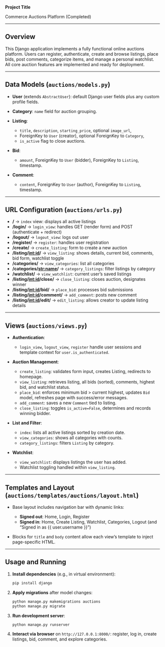 **Project Title**

Commerce Auctions Platform (Completed)

---

## Overview

This Django application implements a fully functional online auctions platform. Users can register, authenticate, create and browse listings, place bids, post comments, categorize items, and manage a personal watchlist. All core auction features are implemented and ready for deployment.

---

## Data Models (`auctions/models.py`)

* **User** (extends `AbstractUser`): default Django user fields plus any custom profile fields.
* **Category**: `name` field for auction grouping.
* **Listing**:

  * `title`, `description`, `starting_price`, optional `image_url`,
  * ForeignKey to `User` (creator), optional ForeignKey to `Category`,
  * `is_active` flag to close auctions.
* **Bid**:

  * `amount`, ForeignKey to `User` (bidder), ForeignKey to `Listing`, timestamp.
* **Comment**:

  * `content`, ForeignKey to `User` (author), ForeignKey to `Listing`, timestamp.

---

## URL Configuration (`auctions/urls.py`)

* **/** → `index` view: displays all active listings
* **/login/** → `login_view`: handles GET (render form) and POST (authenticate + redirect)
* **/logout/** → `logout_view`: logs out user
* **/register/** → `register`: handles user registration
* **/create/** → `create_listing`: form to create a new auction
* **/listing/[int\:id](int:id)/** → `view_listing`: shows details, current bid, comments, bid form, watchlist toggle
* **/categories/** → `view_categories`: list all categories
* **/categories/[str\:name](str:name)/** → `category_listings`: filter listings by category
* **/watchlist/** → `view_watchlist`: current user’s saved listings
* **/listing/[int\:id](int:id)/close/** → `close_listing`: closes auction, designates winner
* **/listing/[int\:id](int:id)/bid/** → `place_bid`: processes bid submissions
* **/listing/[int\:id](int:id)/comment/** → `add_comment`: posts new comment
* **/listing/[int\:id](int:id)/edit/** → `edit_listing`: allows creator to update listing details

---

## Views (`auctions/views.py`)

* **Authentication**:

  * `login_view`, `logout_view`, `register` handle user sessions and template context for `user.is_authenticated`.
* **Auction Management**:

  * `create_listing`: validates form input, creates Listing, redirects to homepage.
  * `view_listing`: retrieves listing, all bids (sorted), comments, highest bid, and watchlist status.
  * `place_bid`: enforces minimum bid > current highest, updates `Bid` model, refreshes page with success/error messages.
  * `add_comment`: saves a new `Comment` tied to listing.
  * `close_listing`: toggles `is_active=False`, determines and records winning bidder.
* **List and Filter**:

  * `index`: lists all active listings sorted by creation date.
  * `view_categories`: shows all categories with counts.
  * `category_listings`: filters `Listing` by category.
* **Watchlist**:

  * `view_watchlist`: displays listings the user has added.
  * Watchlist toggling handled within `view_listing`.

---

## Templates and Layout (`auctions/templates/auctions/layout.html`)

* Base layout includes navigation bar with dynamic links:

  * **Signed out**: Home, Login, Register
  * **Signed in**: Home, Create Listing, Watchlist, Categories, Logout (and “Signed in as {{ user.username }}”)
* Blocks for `title` and `body` content allow each view’s template to inject page-specific HTML.

---

## Usage and Running

1. **Install dependencies** (e.g., in virtual environment):

   ```bash
   pip install django
   ```
2. **Apply migrations** after model changes:

   ```bash
   python manage.py makemigrations auctions
   python manage.py migrate
   ```
3. **Run development server**:

   ```bash
   python manage.py runserver
   ```
4. **Interact via browser** on `http://127.0.0.1:8000/`: register, log in, create listings, bid, comment, and explore categories.


